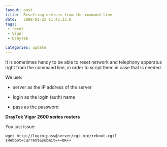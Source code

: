 ```yaml
---
layout: post
title:  Resetting devices from the command line
date:   2008-01-23 11:45:33.0
tags:
 - reset
 - Vigor
 - DrayTek

categories: update
---
```


It is sometimes handy to be able to reset network and telephony apparatus right from the command line, in order to script them in case that is needed.

We use:

* server as the IP address of the server

* login  as the login (auth) name

* pass   as the password


**DrayTek Vigor 2600 series routers**

You just issue:

    
    
    wget http://login:pass@server/cgi-bin/reboot.cgi?sReboot=Current&submit=++OK++




